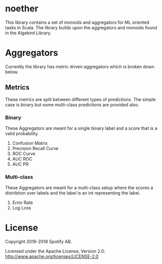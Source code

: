 # noether 

This library contains a set of monoids and aggregators for ML oriented tasks in Scala.  The library builds upon
the aggregators and monoids found in the Algebird Library.

# Aggregators

Currently the library has metric driven aggregators which is broken down below. 

## Metrics

These metrics are split between different types of predictions.  The simple case is binary
but some multi-class predictions are provided also.

### Binary

These Aggregators are meant for a single binary label and a score that is a valid probability.

1. Confusion Matrix
2. Precision Recall Curve
3. ROC Curve
4. AUC ROC
5. AUC PR

### Multi-class

These Aggregators are meant for a multi-class setup where the scores a distribtion over labels and
the label is an int representing the label.

1. Error Rate
2. Log Loss

# License

Copyright 2016-2018 Spotify AB.

Licensed under the Apache License, Version 2.0: http://www.apache.org/licenses/LICENSE-2.0

